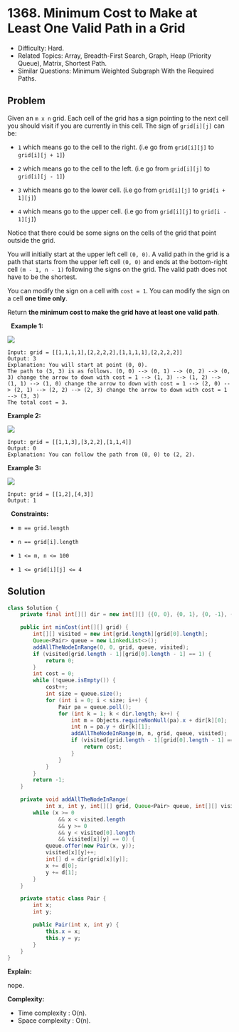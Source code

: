 # 1368. Minimum Cost to Make at Least One Valid Path in a Grid

- Difficulty: Hard.
- Related Topics: Array, Breadth-First Search, Graph, Heap (Priority Queue), Matrix, Shortest Path.
- Similar Questions: Minimum Weighted Subgraph With the Required Paths.

## Problem

Given an ```m x n``` grid. Each cell of the grid has a sign pointing to the next cell you should visit if you are currently in this cell. The sign of ```grid[i][j]``` can be:


	
- ```1``` which means go to the cell to the right. (i.e go from ```grid[i][j]``` to ```grid[i][j + 1]```)
	
- ```2``` which means go to the cell to the left. (i.e go from ```grid[i][j]``` to ```grid[i][j - 1]```)
	
- ```3``` which means go to the lower cell. (i.e go from ```grid[i][j]``` to ```grid[i + 1][j]```)
	
- ```4``` which means go to the upper cell. (i.e go from ```grid[i][j]``` to ```grid[i - 1][j]```)


Notice that there could be some signs on the cells of the grid that point outside the grid.

You will initially start at the upper left cell ```(0, 0)```. A valid path in the grid is a path that starts from the upper left cell ```(0, 0)``` and ends at the bottom-right cell ```(m - 1, n - 1)``` following the signs on the grid. The valid path does not have to be the shortest.

You can modify the sign on a cell with ```cost = 1```. You can modify the sign on a cell **one time only**.

Return **the minimum cost to make the grid have at least one valid path**.

 
**Example 1:**

![](https://assets.leetcode.com/uploads/2020/02/13/grid1.png)

```
Input: grid = [[1,1,1,1],[2,2,2,2],[1,1,1,1],[2,2,2,2]]
Output: 3
Explanation: You will start at point (0, 0).
The path to (3, 3) is as follows. (0, 0) --> (0, 1) --> (0, 2) --> (0, 3) change the arrow to down with cost = 1 --> (1, 3) --> (1, 2) --> (1, 1) --> (1, 0) change the arrow to down with cost = 1 --> (2, 0) --> (2, 1) --> (2, 2) --> (2, 3) change the arrow to down with cost = 1 --> (3, 3)
The total cost = 3.
```

**Example 2:**

![](https://assets.leetcode.com/uploads/2020/02/13/grid2.png)

```
Input: grid = [[1,1,3],[3,2,2],[1,1,4]]
Output: 0
Explanation: You can follow the path from (0, 0) to (2, 2).
```

**Example 3:**

![](https://assets.leetcode.com/uploads/2020/02/13/grid3.png)

```
Input: grid = [[1,2],[4,3]]
Output: 1
```

 
**Constraints:**


	
- ```m == grid.length```
	
- ```n == grid[i].length```
	
- ```1 <= m, n <= 100```
	
- ```1 <= grid[i][j] <= 4```



## Solution

```java
class Solution {
    private final int[][] dir = new int[][] {{0, 0}, {0, 1}, {0, -1}, {1, 0}, {-1, 0}};

    public int minCost(int[][] grid) {
        int[][] visited = new int[grid.length][grid[0].length];
        Queue<Pair> queue = new LinkedList<>();
        addAllTheNodeInRange(0, 0, grid, queue, visited);
        if (visited[grid.length - 1][grid[0].length - 1] == 1) {
            return 0;
        }
        int cost = 0;
        while (!queue.isEmpty()) {
            cost++;
            int size = queue.size();
            for (int i = 0; i < size; i++) {
                Pair pa = queue.poll();
                for (int k = 1; k < dir.length; k++) {
                    int m = Objects.requireNonNull(pa).x + dir[k][0];
                    int n = pa.y + dir[k][1];
                    addAllTheNodeInRange(m, n, grid, queue, visited);
                    if (visited[grid.length - 1][grid[0].length - 1] == 1) {
                        return cost;
                    }
                }
            }
        }
        return -1;
    }

    private void addAllTheNodeInRange(
            int x, int y, int[][] grid, Queue<Pair> queue, int[][] visited) {
        while (x >= 0
                && x < visited.length
                && y >= 0
                && y < visited[0].length
                && visited[x][y] == 0) {
            queue.offer(new Pair(x, y));
            visited[x][y]++;
            int[] d = dir[grid[x][y]];
            x += d[0];
            y += d[1];
        }
    }

    private static class Pair {
        int x;
        int y;

        public Pair(int x, int y) {
            this.x = x;
            this.y = y;
        }
    }
}
```

**Explain:**

nope.

**Complexity:**

* Time complexity : O(n).
* Space complexity : O(n).
